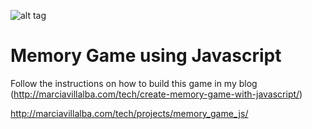 
![alt tag](http://i0.wp.com/marciavillalba.com/tech/wp-content/uploads/2015/10/Screen-Shot-2015-10-04-at-14.11.57.png?zoom=2&resize=640%2C440)

# Memory Game using Javascript 

Follow the instructions on how to build this game in my blog
(http://marciavillalba.com/tech/create-memory-game-with-javascript/)

http://marciavillalba.com/tech/projects/memory_game_js/

